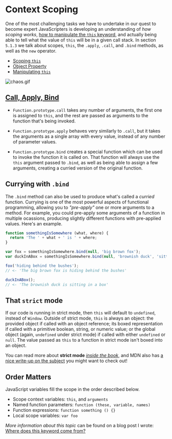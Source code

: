 # Context Scoping

One of the most challenging tasks we have to undertake in our quest to become expert JavaScripters is developing an understanding of _how scoping works_, [how to manipulate the `this` keyword][6], and actually being able to tell what the value of `this` will be in a given call stack. In section `5.1.3` we talk about scopes, `this`, the `.apply`, `.call`, and `.bind` methods, as well as the `new` operator.

- [Scoping `this`][1]
- [Object Property][2]
- [Manipulating `this`][3]

![chaos.gif][4]

## [Call, Apply, Bind][3]

- `Function.prototype.call` takes any number of arguments, the first one is assigned to `this`, and the rest are passed as arguments to the function that's being invoked.

- `Function.prototype.apply` behaves very similarly to `.call`, but it takes the arguments as a single array with every value, instead of any number of parameter values.

- `Function.prototype.bind` creates a special function which can be used to invoke the function it is called on. That function will always use the `this` argument passed to `.bind`, as well as being able to assign a few arguments, creating a curried version of the original function.

## Currying with `.bind`

The `.bind` method can also be used to produce what's called a _curried_ function. Currying is one of the most powerful aspects of functional programming, allowing you to _"pre-apply"_ one or more arguments to a method. For example, you could pre-apply some arguments of a function in multiple ocassions, producing slightly different functions with pre-applied values. Here's an example.

```js
function somethingIsSomewhere (what, where) {
  return 'The ' + what + ' is ' + where;
}

var fox = somethingIsSomewhere.bind(null, 'big brown fox');
var duckInABox = somethingIsSomewhere.bind(null, 'brownish duck', 'sitting in a box');

fox('hiding behind the bushes');
// <- 'The big brown fox is hiding behind the bushes'

duckInABox();
// <- 'The brownish duck is sitting in a box'
```

## That `strict` mode

If our code is running in strict mode, then `this` will default to `undefined`, instead of `Window`. Outside of strict mode, `this` is always an object: the provided object if called with an object reference; its boxed representation if called with a primitive boolean, string, or numeric value; or the global object (again, `undefined` under strict mode) if called with either `undefined` or `null`. The value passed as `this` to a function in strict mode isn't boxed into an object.

You can read more about **strict mode** [_inside the book_][5], and MDN also has [a nice write-up on the subject][8] you might want to check out!

## Order Matters

JavaScript variables fill the scope in the order described below.

- Scope context variables: `this`, and `arguments`
- Named function parameters: `function (these, variable, names)`
- Function expressions: `function something () {}`
- Local scope variables: `var foo`

_More information about this topic_ can be found on a blog post I wrote: [Where does this keyword come from?][7]

  [1]: https://github.com/buildfirst/buildfirst/tree/master/ch05/03_context-scoping/scope-this.js
  [2]: https://github.com/buildfirst/buildfirst/tree/master/ch05/03_context-scoping/object-property.js
  [3]: https://github.com/buildfirst/buildfirst/tree/master/ch05/03_context-scoping/call-apply-bind.js
  [4]: https://raw.github.com/buildfirst/buildfirst/master/images/chaos.gif "Not the prettiest of JavaScript faces"
  [5]: https://ponyfoo.com/bf "JavaScript Application Design"
  [6]: https://developer.mozilla.org/en-US/docs/Web/JavaScript/Reference/Operators/this "this on MDN"
  [7]: http://blog.ponyfoo.com/2013/12/04/where-does-this-keyword-come-from "Where does this keyword come from? on Pony Foo"
  [8]: https://ponyfoo.com/bf/strict
